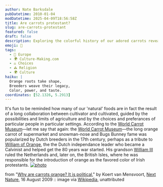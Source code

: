 ```yaml
---
author: Nate Barksdale
pubDatetime: 2010-01-04
modDatetime: 2025-04-09T18:56:58Z
title: Are carrots protestant?
slug: are-carrots-protestant
featured: false
draft: false
description: Exploring the colorful history of our adored carrots reveals a blend of agriculture and politics.
emoji: 🥕
tags:
  - 🍷 Europe
  - 🌍 Culture-Making.com
  - ⚖️ Choices
  - ⛪ Religion
  - 🌍 Culture
haiku: |
  Orange roots take shape,  
  Breeders weave their legacy,  
  Color, power, and taste.
coordinates: [52.1326, 5.2913]
---
```


It's fun to be reminded how many of our 'natural' foods are in fact the result of a long collaboration between cultivator and cultivated, guided by the possibilities and limits of agriculture and by the choices and preferances of particular people in particular settings. According to the [World Carrot Museum](http://www.carrotmuseum.co.uk/)—let me say that again: the [World Carrot Museum](http://www.carrotmuseum.co.uk/)—the long orange carrot of supermarket and snowman-nose and Bugs Bunney fame was popularized by Dutch breeders in the 17th century, perhaps as a tribute to [William of Orange](http://en.wikipedia.org/wiki/William_the_Silent), the the Dutch independance leader who became a Calvinist and helped get the 80 years war started. His grandson [William III](http://en.wikipedia.org/wiki/William_III_of_England) ruled the Netherlands and, later on, the British Isles, where he was responsible for the introduction of orange as the favored color of Irish protestants. [![photo](http://culture-making.com/media/carrots_of_many_colors_530.jpg)](http://www.nextnature.net/?p=3829)

from "[Why are carrots orange? It is political](http://www.nextnature.net/?p=3829)," by Koert van Mensvoort, [Next Nature](http://www.nextnature.net/), 16 August 2009 :: image via [Wikipedia](http://web.archive.org/web/20241225221509/https://upload.wikimedia.org/wikipedia/commons/3/32/Carrots_of_many_colors.jpg), unattributed
